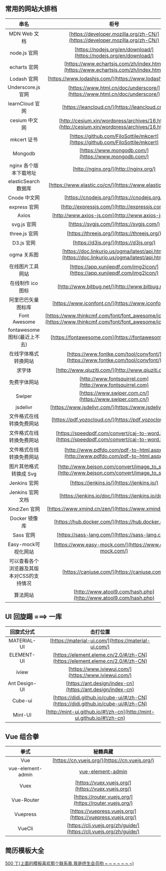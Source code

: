 ## 常用的网站大排档

|                   串名                    |                                                      柜号                                                      |
| :---------------------------------------: | :------------------------------------------------------------------------------------------------------------: |
|               MDN Web 文档                |                  [https://developer.mozilla.org/zh-CN/](https://developer.mozilla.org/zh-CN/)                  |
|               node.js 官网                |                       [https://nodejs.org/en/download/](https://nodejs.org/en/download/)                       |
|               echarts 官网                |               [https://www.echartsjs.com/zh/index.html](https://www.echartsjs.com/zh/index.html)               |
|                Lodash 官网                |                             [https://www.lodashjs.com/](https://www.lodashjs.com/)                             |
|            Underscore.js 官网             |                   [https://www.html.cn/doc/underscore/](https://www.html.cn/doc/underscore/)                   |
|              learnCloud 官网              |                                 [https://leancloud.cn/](https://leancloud.cn/)                                 |
|               cesium 中文网               |          [http://cesium.xin/wordpress/archives/16.html](http://cesium.xin/wordpress/archives/16.html)          |
|                mkcert 证书                |                 [https://github.com/FiloSottile/mkcert](https://github.com/FiloSottile/mkcert)                 |
|                  Mongodb                  |                              [https://www.mongodb.com/](https://www.mongodb.com/)                              |
|          nginx 各个版本下载地址           |                                     [http://nginx.org/](http://nginx.org/)                                     |
|           elasticSearch 数据库            |                            [https://www.elastic.co/cn/](https://www.elastic.co/cn/)                            |
|               Cnode 中文网                |                                  [https://cnodejs.org/](https://cnodejs.org/)                                  |
|               express 官网                |                                 [http://expressjs.com/](http://expressjs.com/)                                 |
|                   Axios                   |                               [http://www.axios-js.com](http://www.axios-js.com)                               |
|                svg.js 官网                |                                    [https://svgjs.com/](https://svgjs.com/)                                    |
|               three.js 官网               |                                  [https://threejs.org/](https://threejs.org/)                                  |
|                D3.js 官网                 |                                     [https://d3js.org/](https://d3js.org/)                                     |
|                ogma 关系图                |          [https://doc.linkurio.us/ogma/latest/api.html](https://doc.linkurio.us/ogma/latest/api.html)          |
|             在线图片工具网站              |                   [https://app.xunjiepdf.com/img2icon/](https://app.xunjiepdf.com/img2icon/)                   |
|             在线制作 ico 图标             |                                [http://www.bitbug.net/](http://www.bitbug.net/)                                |
|            阿里巴巴矢量图标库             |                              [https://www.iconfont.cn/](https://www.iconfont.cn/)                              |
|               Font Awesome                | [https://www.thinkcmf.com/font/font_awesome/icons.html](https://www.thinkcmf.com/font/font_awesome/icons.html) |
|       fontawesome 图标(最近上不去)        |                               [https://fontawesome.com](https://fontawesome.com)                               |
|           在线字体格式转换网站            |                 [https://www.fontke.com/tool/convfont/](https://www.fontke.com/tool/convfont/)                 |
|                  求字体                   |                               [http://www.qiuziti.com/](http://www.qiuziti.com/)                               |
|               免费字体网站                |                           [http://www.fontsquirrel.com](http://www.fontsquirrel.com)                           |
|                  Swiper                   |                            [https://www.swiper.com.cn/](https://www.swiper.com.cn/)                            |
|                 jsdelivr                  |                             [https://www.jsdelivr.com/](https://www.jsdelivr.com/)                             |
|         文件格式在线转换免费网站          |                             [https://pdf.yozocloud.cn/](https://pdf.yozocloud.cn/)                             |
|         文件格式在线转换免费网站          |         [https://speedpdf.com/convert/caj-to-word.html](https://speedpdf.com/convert/caj-to-word.html)         |
|         文件格式在线转换免费网站          |                 [http://www.pdfdo.com/pdf-to-html.aspx](http://www.pdfdo.com/pdf-to-html.aspx)                 |
|          图片其他格式转换成 Svg           |           [http://www.bejson.com/convert/image_to_svg/](http://www.bejson.com/convert/image_to_svg/)           |
|               Jenkins 官网                |                                   [https://jenkins.io/](https://jenkins.io/)                                   |
|             Jenkins 官网文档              |                               [https://jenkins.io/doc/](https://jenkins.io/doc/)                               |
|               Xind:Zen 官网               |                             [https://www.xmind.cn/zen/](https://www.xmind.cn/zen/)                             |
|               Docker 镜像库               |                               [https://hub.docker.com/](https://hub.docker.com/)                               |
|                 Sass 官网                 |                                [https://sass-lang.com/](https://sass-lang.com/)                                |
|            Easy-mock可视化网站            |                            [https://www.easy-mock.com/](https://www.easy-mock.com/)                            |
| 可以查看各个浏览器及其版本对CSS的支持情况 |                                  [https://caniuse.com/](https://caniuse.com/)                                  |
|                 算法网站                  |                        [http://www.atool9.com/hash.php](http://www.atool9.com/hash.php)                        |




## UI 回旋踢 ===> 一库

|  回旋式分式   |                                     击打位置                                     |
| :-----------: | :------------------------------------------------------------------------------: |
|  MATERIAL-UI  |               [https://material-ui.com/](https://material-ui.com/)               |
|  ELEMENT-UI   |   [https://element.eleme.cn/2.0/#/zh-CN](https://element.eleme.cn/2.0/#/zh-CN)   |
|     iview     |               [https://www.iviewui.com/](https://www.iviewui.com/)               |
| Ant Design-UI |            [https://ant.design/index-cn](https://ant.design/index-cn)            |
|    Cube-ui    | [https://didi.github.io/cube-ui/#/zh-CN](https://didi.github.io/cube-ui/#/zh-CN) |
|    Mint-UI    |      [http://mint-ui.github.io/#!/zh-cn](http://mint-ui.github.io/#!/zh-cn)      |

## Vue 组合拳

|       拳式        |                              秘籍典藏                              |
| :---------------: | :----------------------------------------------------------------: |
|        Vue        |           [https://cn.vuejs.org/](https://cn.vuejs.org/)           |
| vue-element-admin |               [vue-element-admin](vue-element-admin)               |
|       Vuex        |         [https://vuex.vuejs.org/](https://vuex.vuejs.org/)         |
|    Vue-Router     |       [https://router.vuejs.org/](https://router.vuejs.org/)       |
|     Vuepress      |     [https://vuepress.vuejs.org/](https://vuepress.vuejs.org/)     |
|      VueCli       | [https://cli.vuejs.org/zh/guide/](https://cli.vuejs.org/zh/guide/) |

## 简历模板大全

[500 丁(上面的模板喜欢那个联系我,我是终生会员哟 ~ ~ ~ ~ ~ ~ ~)](https://www.500d.me/)
